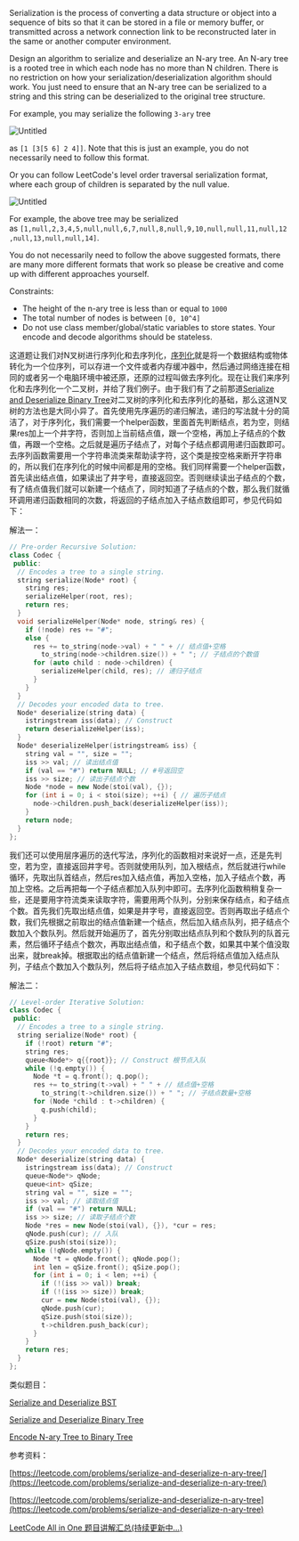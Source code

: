 Serialization is the process of converting a data structure or object into a sequence of bits so that it can be stored in a file or memory buffer, or transmitted across a network connection link to be reconstructed later in the same or another computer environment.

Design an algorithm to serialize and deserialize an N-ary tree. An N-ary tree is a rooted tree in which each node has no more than N children. There is no restriction on how your serialization/deserialization algorithm should work. You just need to ensure that an N-ary tree can be serialized to a string and this string can be deserialized to the original tree structure.

For example, you may serialize the following `3-ary` tree

![Untitled](https://prod-files-secure.s3.us-west-2.amazonaws.com/bfd53194-dc1b-48fe-b468-4b8f0627c3d5/b525e85e-0b1d-4355-bcbc-36e0bdd16fc4/Untitled.png)

as `[1 [3[5 6] 2 4]]`. Note that this is just an example, you do not necessarily need to follow this format.

Or you can follow LeetCode's level order traversal serialization format, where each group of children is separated by the null value.

![Untitled](https://prod-files-secure.s3.us-west-2.amazonaws.com/bfd53194-dc1b-48fe-b468-4b8f0627c3d5/a1d2e658-7642-4b37-b1d0-0fc6e9aef9c4/Untitled.png)

For example, the above tree may be serialized as `[1,null,2,3,4,5,null,null,6,7,null,8,null,9,10,null,null,11,null,12,null,13,null,null,14]`.

You do not necessarily need to follow the above suggested formats, there are many more different formats that work so please be creative and come up with different approaches yourself.

Constraints:

- The height of the n-ary tree is less than or equal to `1000`
- The total number of nodes is between `[0, 10^4]`
- Do not use class member/global/static variables to store states. Your encode and decode algorithms should be stateless.

这道题让我们对N叉树进行序列化和去序列化，[序列化](https://zh.wikipedia.org/wiki/%E5%BA%8F%E5%88%97%E5%8C%96)就是将一个数据结构或物体转化为一个位序列，可以存进一个文件或者内存缓冲器中，然后通过网络连接在相同的或者另一个电脑环境中被还原，还原的过程叫做去序列化。现在让我们来序列化和去序列化一个二叉树，并给了我们例子。由于我们有了之前那道[Serialize and Deserialize Binary Tree](http://www.cnblogs.com/grandyang/p/4913869.html)对二叉树的序列化和去序列化的基础，那么这道N叉树的方法也是大同小异了。首先使用先序遍历的递归解法，递归的写法就十分的简洁了，对于序列化，我们需要一个helper函数，里面首先判断结点，若为空，则结果res加上一个井字符，否则加上当前结点值，跟一个空格，再加上子结点的个数值，再跟一个空格。之后就是遍历子结点了，对每个子结点都调用递归函数即可。去序列函数需要用一个字符串流类来帮助读字符，这个类是按空格来断开字符串的，所以我们在序列化的时候中间都是用的空格。我们同样需要一个helper函数，首先读出结点值，如果读出了井字号，直接返回空。否则继续读出子结点的个数，有了结点值我们就可以新建一个结点了，同时知道了子结点的个数，那么我们就循环调用递归函数相同的次数，将返回的子结点加入子结点数组即可，参见代码如下：

解法一：

```cpp
// Pre-order Recursive Solution:
class Codec {
 public:
  // Encodes a tree to a single string.
  string serialize(Node* root) {
    string res;
    serializeHelper(root, res);
    return res;
  }
  void serializeHelper(Node* node, string& res) {
    if (!node) res += "#";
    else {
      res += to_string(node->val) + " " + // 结点值+空格
        to_string(node->children.size()) + " "; // 子结点的个数值
      for (auto child : node->children) {
        serializeHelper(child, res); // 递归子结点
      }
    }
  }
  // Decodes your encoded data to tree.
  Node* deserialize(string data) {
    istringstream iss(data); // Construct
    return deserializeHelper(iss);
  }
  Node* deserializeHelper(istringstream& iss) {
    string val = "", size = "";
    iss >> val; // 读出结点值
    if (val == "#") return NULL; // #号返回空
    iss >> size; // 读出子结点个数
    Node *node = new Node(stoi(val), {});
    for (int i = 0; i < stoi(size); ++i) { // 遍历子结点
      node->children.push_back(deserializeHelper(iss));
    }
    return node;
  }
};
```

我们还可以使用层序遍历的迭代写法，序列化的函数相对来说好一点，还是先判空，若为空，直接返回井字号。否则就使用队列，加入根结点，然后就进行while循环，先取出队首结点，然后res加入结点值，再加入空格，加入子结点个数，再加上空格。之后再把每一个子结点都加入队列中即可。去序列化函数稍稍复杂一些，还是要用字符流类来读取字符，需要用两个队列，分别来保存结点，和子结点个数。首先我们先取出结点值，如果是井字号，直接返回空。否则再取出子结点个数，我们先根据之前取出的结点值新建一个结点，然后加入结点队列，把子结点个数加入个数队列。然后就开始遍历了，首先分别取出结点队列和个数队列的队首元素，然后循环子结点个数次，再取出结点值，和子结点个数，如果其中某个值没取出来，就break掉。根据取出的结点值新建一个结点，然后将结点值加入结点队列，子结点个数加入个数队列，然后将子结点加入子结点数组，参见代码如下：

解法二：

```cpp
// Level-order Iterative Solution:
class Codec {
 public:
  // Encodes a tree to a single string.
  string serialize(Node* root) {
    if (!root) return "#";
    string res;
    queue<Node*> q{{root}}; // Construct 根节点入队
    while (!q.empty()) {
      Node *t = q.front(); q.pop();
      res += to_string(t->val) + " " + // 结点值+空格
        to_string(t->children.size()) + " "; // 子结点数量+空格
      for (Node *child : t->children) {
        q.push(child);
      }
    }
    return res;
  }
  // Decodes your encoded data to tree.
  Node* deserialize(string data) {
    istringstream iss(data); // Construct
    queue<Node*> qNode;
    queue<int> qSize;
    string val = "", size = "";
    iss >> val; // 读取结点值
    if (val == "#") return NULL;
    iss >> size; // 读取子结点个数
    Node *res = new Node(stoi(val), {}), *cur = res;
    qNode.push(cur); // 入队
    qSize.push(stoi(size));
    while (!qNode.empty()) {
      Node *t = qNode.front(); qNode.pop();
      int len = qSize.front(); qSize.pop();
      for (int i = 0; i < len; ++i) {
        if (!(iss >> val)) break;
        if (!(iss >> size)) break;
        cur = new Node(stoi(val), {});
        qNode.push(cur);
        qSize.push(stoi(size));
        t->children.push_back(cur);
      }
    }
    return res;
  }
};
```

类似题目：

[Serialize and Deserialize BST](http://www.cnblogs.com/grandyang/p/6224510.html)

[Serialize and Deserialize Binary Tree](http://www.cnblogs.com/grandyang/p/4913869.html)

[Encode N-ary Tree to Binary Tree](https://www.cnblogs.com/grandyang/p/9945345.html)

参考资料：

[https://leetcode.com/problems/serialize-and-deserialize-n-ary-tree/](https://leetcode.com/problems/serialize-and-deserialize-n-ary-tree/)

[https://leetcode.com/problems/serialize-and-deserialize-n-ary-tree](https://leetcode.com/problems/serialize-and-deserialize-n-ary-tree)

[LeetCode All in One 题目讲解汇总(持续更新中...)](http://www.cnblogs.com/grandyang/p/4606334.html)
